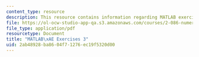 ```yaml
---
content_type: resource
description: This resource contains information regarding MATLAB exercises 3.
file: https://ol-ocw-studio-app-qa.s3.amazonaws.com/courses/2-086-numerical-computation-for-mechanical-engineers-fall-2012/2ab48928ba8604f71276ec19f5320d00_MIT2_086F12_matlab_ex3.pdf
file_type: application/pdf
resourcetype: Document
title: "MATLAB\xAE Exercises 3"
uid: 2ab48928-ba86-04f7-1276-ec19f5320d00
---
```

